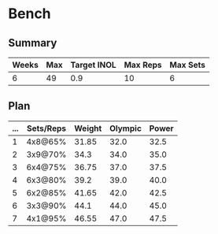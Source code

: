 # Bench

## Summary

Weeks | Max | Target INOL | Max Reps | Max Sets
--- | --- | --- | --- | ---
6 | 49 | 0.9 | 10 | 6

## Plan

 ... | Sets/Reps | Weight | Olympic | Power
--- | --- | --- | --- | ---
1 | 4x8@65% | 31.85 | 32.0 | 32.5
2 | 3x9@70% | 34.3 | 34.0 | 35.0
3 | 6x4@75% | 36.75 | 37.0 | 37.5
4 | 6x3@80% | 39.2 | 39.0 | 40.0
5 | 6x2@85% | 41.65 | 42.0 | 42.5
6 | 3x3@90% | 44.1 | 44.0 | 45.0
7 | 4x1@95% | 46.55 | 47.0 | 47.5
